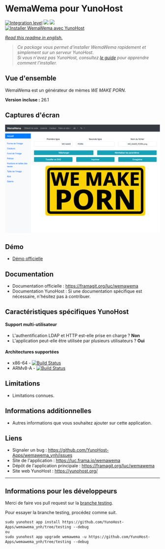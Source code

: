 # WemaWema pour YunoHost

[![Integration level](https://dash.yunohost.org/integration/wemawema.svg)](https://dash.yunohost.org/appci/app/wemawema) ![](https://ci-apps.yunohost.org/ci/badges/wemawema.status.svg) ![](https://ci-apps.yunohost.org/ci/badges/wemawema.maintain.svg)  
[![Installer WemaWema avec YunoHost](https://install-app.yunohost.org/install-with-yunohost.png)](https://install-app.yunohost.org/?app=wemawema)

*[Read this readme in english.](./README.md)* 

> *Ce package vous permet d'installer WemaWema rapidement et simplement sur un serveur YunoHost.  
Si vous n'avez pas YunoHost, consultez [le guide](https://yunohost.org/#/install) pour apprendre comment l'installer.*

## Vue d'ensemble
WemaWema est un générateur de mèmes *WE MAKE PORN*.

**Version incluse :** 26.1

## Captures d'écran

![](sources/WemaWema.png)

## Démo

* [Démo officielle](https://luc.frama.io/wemawema/?w=WE+MAKE&wx=400&wy=160&ws=150&wc=%23000000&wa=0&wf=Open+Sans&wfs=bold&ww=725&p=PORN&px=400&py=350&ps=220&pc=%23000000&pa=0&pf=Open+Sans&pfs=bold&pw=725&co=%23fcd205&ra=0&gli=false&bgt=plain&rc=%23000000&bgr=%23fcd205&egr=%23ffffff&or=lr&bgi=beer&cor=20&bth=20&width=800&height=400&x=0&y=0&s=1.000&bgu=&r=false&rx=0&ry=0&rs=100&rr=0&woc=%23ffffff&wos=0&poc=%23ffffff&pos=0)

## Documentation

 * Documentation officielle : https://framagit.org/luc/wemawema
 * Documentation YunoHost : Si une documentation spécifique est nécessaire, n'hésitez pas à contribuer.

## Caractéristiques spécifiques YunoHost

#### Support multi-utilisateur

* L'authentification LDAP et HTTP est-elle prise en charge ? **Non**
* L'application peut-elle être utilisée par plusieurs utilisateurs ? **Oui**

#### Architectures supportées

* x86-64 - [![Build Status](https://ci-apps.yunohost.org/ci/logs/wemawema%20%28Apps%29.svg)](https://ci-apps.yunohost.org/ci/apps/wemawema/)
* ARMv8-A - [![Build Status](https://ci-apps-arm.yunohost.org/ci/logs/wemawema%20%28Apps%29.svg)](https://ci-apps-arm.yunohost.org/ci/apps/wemawema/)

## Limitations

* Limitations connues.

## Informations additionnelles

* Autres informations que vous souhaitez ajouter sur cette application.

## Liens

 * Signaler un bug : https://github.com/YunoHost-Apps/wemawema_ynh/issues
 * Site de l'application : https://luc.frama.io/wemawema
 * Dépôt de l'application principale : https://framagit.org/luc/wemawema
 * Site web YunoHost : https://yunohost.org/

---

## Informations pour les développeurs

Merci de faire vos pull request sur la [branche testing](https://github.com/YunoHost-Apps/wemawema_ynh/tree/testing).

Pour essayer la branche testing, procédez comme suit.
```
sudo yunohost app install https://github.com/YunoHost-Apps/wemawema_ynh/tree/testing --debug
ou
sudo yunohost app upgrade wemawema -u https://github.com/YunoHost-Apps/wemawema_ynh/tree/testing --debug
```
